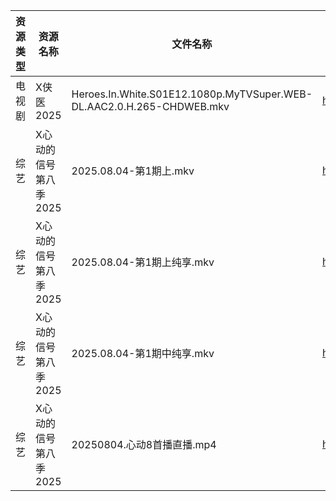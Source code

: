 | 资源类型 | 资源名称          | 文件名称                                                                  | 分享链接                                | 更新时间                |
| ---- | ------------- | --------------------------------------------------------------------- | ----------------------------------- | ------------------- |
| 电视剧  | X侠医2025       | Heroes.In.White.S01E12.1080p.MyTVSuper.WEB-DL.AAC2.0.H.265-CHDWEB.mkv | https://pan.quark.cn/s/9e02baaca836 | 2025-09-17 01:22:01 |
| 综艺   | X心动的信号第八季2025 | 2025.08.04-第1期上.mkv                                                   | https://pan.quark.cn/s/a2f1532c7f0e | 2025-09-17 01:29:43 |
| 综艺   | X心动的信号第八季2025 | 2025.08.04-第1期上纯享.mkv                                                 | https://pan.quark.cn/s/a2f1532c7f0e | 2025-09-17 01:29:36 |
| 综艺   | X心动的信号第八季2025 | 2025.08.04-第1期中纯享.mkv                                                 | https://pan.quark.cn/s/a2f1532c7f0e | 2025-09-17 01:29:40 |
| 综艺   | X心动的信号第八季2025 | 20250804.心动8首播直播.mp4                                                  | https://pan.quark.cn/s/a2f1532c7f0e | 2025-09-17 01:29:33 |
